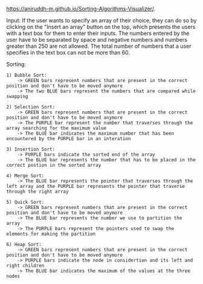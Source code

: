 https://aniruddh-m.github.io/Sorting-Algorithms-Visualizer/.

Input:
    If the user wants to specify an array of their choice, they can do so by clicking on the "Insert an array" button on the top, which presents the users with a text box for them to enter their inputs. 
    The numbers entered by the user have to be separated by space and negative numbers and numbers greater than 250 are not allowed. The total number of numbers that a user specifies in the text box can not be more than 60.

Sorting:

    1) Bubble Sort:
        -> GREEN bars represent numbers that are present in the correct position and don't have to be moved anymore
        -> The two BLUE bars represent the numbers that are compared while swapping
    
    2) Selection Sort:
        -> GREEN bars represent numbers that are present in the correct position and don't have to be moved anymore
        -> The PURPLE bar represent the number that traverses through the array searching for the maximum value 
        -> The BLUE bar indicates the maximum number that has been encountered by the PURPLE bar in an interation
    
    3) Insertion Sort:
        -> PURPLE bars indicate the sorted end of the array
        -> The BLUE bar represents the number that has to be placed in the correct postion in the sorted array
    
    4) Merge Sort:
        -> The BLUE bar represents the pointer that traverses through the left array and the PURPLE bar represents the pointer that traverse through the right array
    
    5) Quick Sort:
        -> GREEN bars represent numbers that are present in the correct position and don't have to be moved anymore
        -> The BLUE bar represents the number we use to partition the array
        -> The PURPLE bars represent the pointers used to swap the elements for making the partition
    
    6) Heap Sort:
        -> GREEN bars represent numbers that are present in the correct position and don't have to be moved anymore
        -> PURPLE bars indicate the node in considertion and its left and right children
        -> The BLUE bar indicates the maximum of the values at the three nodes
